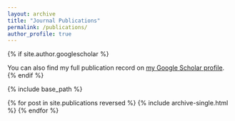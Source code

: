 ```yaml
---
layout: archive
title: "Journal Publications"
permalink: /publications/
author_profile: true
---
```


{% if site.author.googlescholar %}
  <div class="wordwrap">You can also find my full publication record on <a href="{{site.author.googlescholar}}">my Google Scholar profile</a>.</div>
{% endif %}

{% include base_path %}

{% for post in site.publications reversed %}
  {% include archive-single.html %}
{% endfor %}
